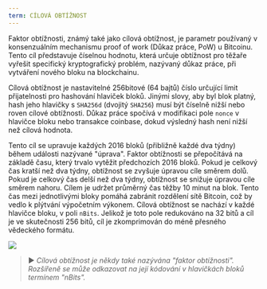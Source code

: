 ```yaml
---
term: CÍLOVÁ OBTÍŽNOST
---
```


Faktor obtížnosti, známý také jako cílová obtížnost, je parametr používaný v konsenzuálním mechanismu proof of work (Důkaz práce, PoW) u Bitcoinu. Tento cíl představuje číselnou hodnotu, která určuje obtížnost pro těžaře vyřešit specifický kryptografický problém, nazývaný důkaz práce, při vytváření nového bloku na blockchainu.

Cílová obtížnost je nastavitelné 256bitové (64 bajtů) číslo určující limit přijatelnosti pro hashování hlaviček bloků. Jinými slovy, aby byl blok platný, hash jeho hlavičky s `SHA256d` (dvojitý `SHA256`) musí být číselně nižší nebo roven cílové obtížnosti. Důkaz práce spočívá v modifikaci pole `nonce` v hlavičce bloku nebo transakce coinbase, dokud výsledný hash není nižší než cílová hodnota.

Tento cíl se upravuje každých 2016 bloků (přibližně každé dva týdny) během události nazývané "úprava". Faktor obtížnosti se přepočítává na základě času, který trvalo vytěžit předchozích 2016 bloků. Pokud je celkový čas kratší než dva týdny, obtížnost se zvyšuje úpravou cíle směrem dolů. Pokud je celkový čas delší než dva týdny, obtížnost se snižuje úpravou cíle směrem nahoru. Cílem je udržet průměrný čas těžby 10 minut na blok. Tento čas mezi jednotlivými bloky pomáhá zabránit rozdělení sítě Bitcoin, což by vedlo k plýtvání výpočetním výkonem. Cílová obtížnost se nachází v každé hlavičce bloku, v poli `nBits`. Jelikož je toto pole redukováno na 32 bitů a cíl je ve skutečnosti 256 bitů, cíl je zkomprimován do méně přesného vědeckého formátu.

![](../../dictionnaire/assets/34.png)

> ► *Cílová obtížnost je někdy také nazývána "faktor obtížnosti". Rozšířeně se může odkazovat na její kódování v hlavičkách bloků termínem "nBits".*